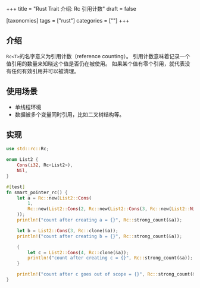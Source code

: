+++
title = "Rust Trait 介绍: Rc<T> 引用计数"
draft = false

[taxonomies]
tags = ["rust"]
categories = [""]
+++

## 介绍

`Rc<T>`的名字意义为引用计数（reference counting）。
引用计数意味着记录一个值引用的数量来知晓这个值是否仍在被使用。
如果某个值有零个引用，就代表没有任何有效引用并可以被清理。

## 使用场景

- 单线程环境
- 数据被多个变量同时引用，比如二叉树结构等。

## 实现

```rust
use std::rc::Rc;

enum List2 {
    Cons(i32, Rc<List2>),
    Nil,
}

#[test]
fn smart_pointer_rc() {
    let a = Rc::new(List2::Cons(
        1,
        Rc::new(List2::Cons(2, Rc::new(List2::Cons(3, Rc::new(List2::Nil))))),
    ));
    println!("count after creating a = {}", Rc::strong_count(&a));

    let b = List2::Cons(3, Rc::clone(&a));
    println!("count after creating b = {}", Rc::strong_count(&a));

    {
        let c = List2::Cons(4, Rc::clone(&a));
        println!("count after creating c = {}", Rc::strong_count(&a));
    }

    println!("count after c goes out of scope = {}", Rc::strong_count(&a));
}
```

